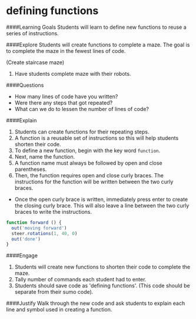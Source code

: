 # defining functions

####Learning Goals
Students will learn to define new functions to reuse a series of instructions.

####Explore
Students will create functions to complete a maze. The goal is to complete the maze in the fewest lines of code. 

(Create staircase maze)

1. Have students complete maze with their robots.

####Questions
  + How many lines of code have you written?
  + Were there any steps that got repeated?
  + What can we do to lessen the number of lines of code?


####Explain
1. Students can create functions for their repeating steps. 
2. A function is a reusable set of instructions so this will help students shorten their code.
3. To define a new function, begin with the key word ```function```. 
4. Next, name the function.
5. A function name must always be followed by open and close parentheses. 
6. Then, the function requires open and close curly braces. The instructions for the function will be written between the two curly braces.
  + Once the open curly brace is written, immediately press enter to create the closing curly brace. This will also leave a line between the two curly braces to write the instructions.
```js
function forward () {
  out('moving forward')
  steer.rotations(1, 40, 0)
  out('done')
}
```

####Engage
1. Students will create new functions to shorten their code to complete the maze.
2. Tally number of commands each student had to enter.
3. Students should save code as 'defining functions'. (This code should be separate from their sumo code). 
 
 
####Justify
Walk through the new code and ask students to explain each line and symbol used in creating a function. 
